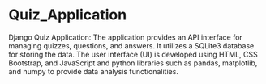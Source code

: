 # Quiz_Application
Django Quiz Application: The application provides an API interface for managing quizzes, questions, and answers. It utilizes a SQLite3 database for storing the data. The user interface (UI) is developed using HTML, CSS Bootstrap, and JavaScript and python libraries such as pandas, matplotlib, and numpy to provide data analysis functionalities.

